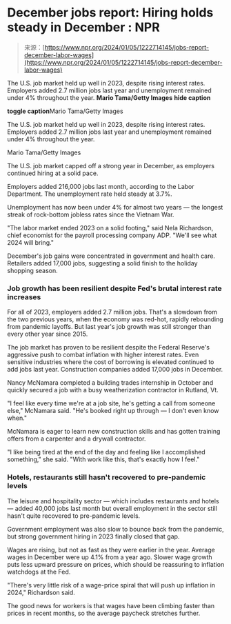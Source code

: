 <!--yml
category: 未分类
date: 2024-05-27 14:35:29
-->

# December jobs report: Hiring holds steady in December : NPR

> 来源：[https://www.npr.org/2024/01/05/1222714145/jobs-report-december-labor-wages](https://www.npr.org/2024/01/05/1222714145/jobs-report-december-labor-wages)

The U.S. job market held up well in 2023, despite rising interest rates. Employers added 2.7 million jobs last year and unemployment remained under 4% throughout the year. **Mario Tama/Getty Images** ****hide caption****

****toggle caption****Mario Tama/Getty Images

The U.S. job market held up well in 2023, despite rising interest rates. Employers added 2.7 million jobs last year and unemployment remained under 4% throughout the year.

Mario Tama/Getty Images

The U.S. job market capped off a strong year in December, as employers continued hiring at a solid pace.

Employers added 216,000 jobs last month, according to the Labor Department. The unemployment rate held steady at 3.7%.

Unemployment has now been under 4% for almost two years — the longest streak of rock-bottom jobless rates since the Vietnam War.

"The labor market ended 2023 on a solid footing," said Nela Richardson, chief economist for the payroll processing company ADP. "We'll see what 2024 will bring."

December's job gains were concentrated in government and health care. Retailers added 17,000 jobs, suggesting a solid finish to the holiday shopping season.

### Job growth has been resilient despite Fed's brutal interest rate increases

For all of 2023, employers added 2.7 million jobs. That's a slowdown from the two previous years, when the economy was red-hot, rapidly rebounding from pandemic layoffs. But last year's job growth was still stronger than every other year since 2015.

The job market has proven to be resilient despite the Federal Reserve's aggressive push to combat inflation with higher interest rates. Even sensitive industries where the cost of borrowing is elevated continued to add jobs last year. Construction companies added 17,000 jobs in December.

Nancy McNamara completed a building trades internship in October and quickly secured a job with a busy weatherization contractor in Rutland, Vt.

"I feel like every time we're at a job site, he's getting a call from someone else," McNamara said. "He's booked right up through — I don't even know when."

McNamara is eager to learn new construction skills and has gotten training offers from a carpenter and a drywall contractor.

"I like being tired at the end of the day and feeling like I accomplished something," she said. "With work like this, that's exactly how I feel."

### Hotels, restaurants still hasn't recovered to pre-pandemic levels

The leisure and hospitality sector — which includes restaurants and hotels — added 40,000 jobs last month but overall employment in the sector still hasn't quite recovered to pre-pandemic levels.

Government employment was also slow to bounce back from the pandemic, but strong government hiring in 2023 finally closed that gap.

Wages are rising, but not as fast as they were earlier in the year. Average wages in December were up 4.1% from a year ago. Slower wage growth puts less upward pressure on prices, which should be reassuring to inflation watchdogs at the Fed.

"There's very little risk of a wage-price spiral that will push up inflation in 2024," Richardson said.

The good news for workers is that wages have been climbing faster than prices in recent months, so the average paycheck stretches further.